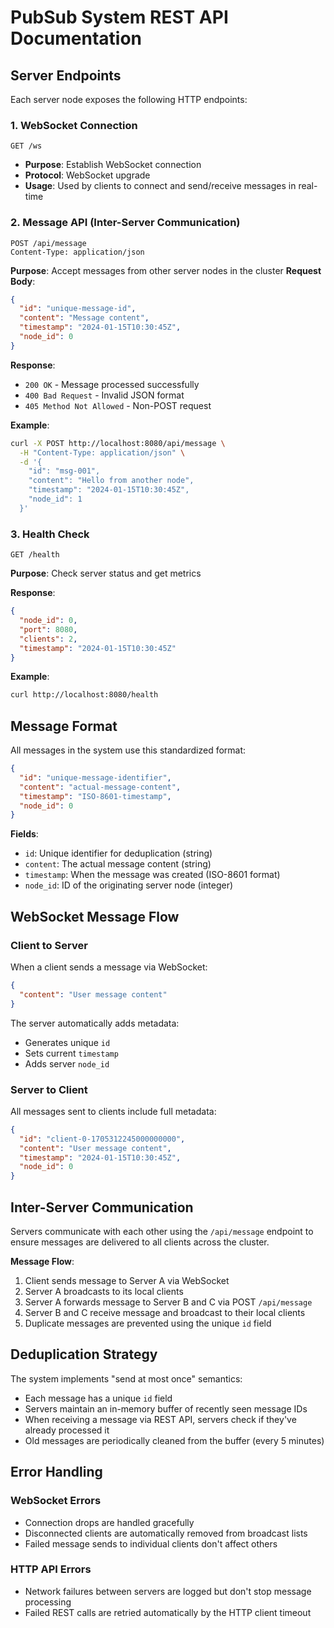 # PubSub System REST API Documentation

## Server Endpoints

Each server node exposes the following HTTP endpoints:

### 1. WebSocket Connection
```
GET /ws
```
- **Purpose**: Establish WebSocket connection
- **Protocol**: WebSocket upgrade
- **Usage**: Used by clients to connect and send/receive messages in real-time

### 2. Message API (Inter-Server Communication)

```
POST /api/message
Content-Type: application/json
```

**Purpose**: Accept messages from other server nodes in the cluster
**Request Body**:
```json
{
  "id": "unique-message-id",
  "content": "Message content",
  "timestamp": "2024-01-15T10:30:45Z",
  "node_id": 0
}
```

**Response**:
- `200 OK` - Message processed successfully
- `400 Bad Request` - Invalid JSON format
- `405 Method Not Allowed` - Non-POST request

**Example**:
```bash
curl -X POST http://localhost:8080/api/message \
  -H "Content-Type: application/json" \
  -d '{
    "id": "msg-001",
    "content": "Hello from another node",
    "timestamp": "2024-01-15T10:30:45Z",
    "node_id": 1
  }'
```

### 3. Health Check
```
GET /health
```

**Purpose**: Check server status and get metrics

**Response**:
```json
{
  "node_id": 0,
  "port": 8080,
  "clients": 2,
  "timestamp": "2024-01-15T10:30:45Z"
}
```

**Example**:
```bash
curl http://localhost:8080/health
```

## Message Format

All messages in the system use this standardized format:

```json
{
  "id": "unique-message-identifier",
  "content": "actual-message-content", 
  "timestamp": "ISO-8601-timestamp",
  "node_id": 0
}
```

**Fields**:
- `id`: Unique identifier for deduplication (string)
- `content`: The actual message content (string)  
- `timestamp`: When the message was created (ISO-8601 format)
- `node_id`: ID of the originating server node (integer)

## WebSocket Message Flow

### Client to Server
When a client sends a message via WebSocket:

```json
{
  "content": "User message content"
}
```

The server automatically adds metadata:
- Generates unique `id`
- Sets current `timestamp`
- Adds server `node_id`

### Server to Client
All messages sent to clients include full metadata:

```json
{
  "id": "client-0-1705312245000000000",
  "content": "User message content",
  "timestamp": "2024-01-15T10:30:45Z",
  "node_id": 0
}
```

## Inter-Server Communication

Servers communicate with each other using the `/api/message` endpoint to ensure messages are delivered to all clients across the cluster.

**Message Flow**:
1. Client sends message to Server A via WebSocket
2. Server A broadcasts to its local clients
3. Server A forwards message to Server B and C via POST `/api/message`
4. Server B and C receive message and broadcast to their local clients
5. Duplicate messages are prevented using the unique `id` field

## Deduplication Strategy

The system implements "send at most once" semantics:

- Each message has a unique `id` field
- Servers maintain an in-memory buffer of recently seen message IDs
- When receiving a message via REST API, servers check if they've already processed it
- Old messages are periodically cleaned from the buffer (every 5 minutes)

## Error Handling

### WebSocket Errors
- Connection drops are handled gracefully
- Disconnected clients are automatically removed from broadcast lists
- Failed message sends to individual clients don't affect others

### HTTP API Errors
- Network failures between servers are logged but don't stop message processing
- Failed REST calls are retried automatically by the HTTP client timeout
